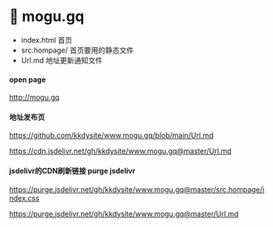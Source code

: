 # 🍄 mogu.gq

- index.html 首页
- src.hompage/ 首页要用的静态文件
- Url.md 地址更新通知文件

#### open page

http://mogu.gq

#### 地址发布页

https://github.com/kkdysite/www.mogu.gq/blob/main/Url.md

https://cdn.jsdelivr.net/gh/kkdysite/www.mogu.gq@master/Url.md


#### jsdelivr的CDN刷新链接 purge jsdelivr

https://purge.jsdelivr.net/gh/kkdysite/www.mogu.gq@master/src.hompage/index.css

https://purge.jsdelivr.net/gh/kkdysite/www.mogu.gq@master/Url.md

